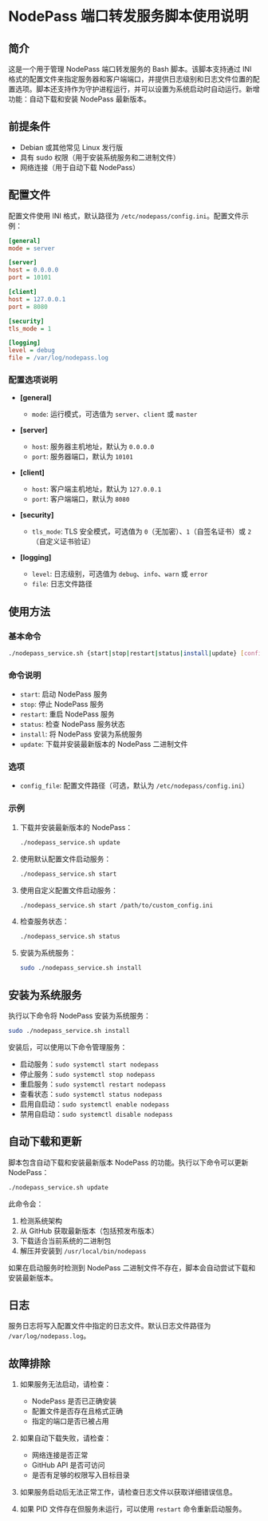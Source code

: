 # NodePass 端口转发服务脚本使用说明

## 简介

这是一个用于管理 NodePass 端口转发服务的 Bash 脚本。该脚本支持通过 INI 格式的配置文件来指定服务器和客户端端口，并提供日志级别和日志文件位置的配置选项。脚本还支持作为守护进程运行，并可以设置为系统启动时自动运行。新增功能：自动下载和安装 NodePass 最新版本。

## 前提条件

- Debian 或其他常见 Linux 发行版
- 具有 sudo 权限（用于安装系统服务和二进制文件）
- 网络连接（用于自动下载 NodePass）

## 配置文件

配置文件使用 INI 格式，默认路径为 `/etc/nodepass/config.ini`。配置文件示例：

```ini
[general]
mode = server

[server]
host = 0.0.0.0
port = 10101

[client]
host = 127.0.0.1
port = 8080

[security]
tls_mode = 1

[logging]
level = debug
file = /var/log/nodepass.log
```

### 配置选项说明

- **[general]**
  - `mode`: 运行模式，可选值为 `server`、`client` 或 `master`

- **[server]**
  - `host`: 服务器主机地址，默认为 `0.0.0.0`
  - `port`: 服务器端口，默认为 `10101`

- **[client]**
  - `host`: 客户端主机地址，默认为 `127.0.0.1`
  - `port`: 客户端端口，默认为 `8080`

- **[security]**
  - `tls_mode`: TLS 安全模式，可选值为 `0`（无加密）、`1`（自签名证书）或 `2`（自定义证书验证）

- **[logging]**
  - `level`: 日志级别，可选值为 `debug`、`info`、`warn` 或 `error`
  - `file`: 日志文件路径

## 使用方法

### 基本命令

```bash
./nodepass_service.sh {start|stop|restart|status|install|update} [config_file]
```

### 命令说明

- `start`: 启动 NodePass 服务
- `stop`: 停止 NodePass 服务
- `restart`: 重启 NodePass 服务
- `status`: 检查 NodePass 服务状态
- `install`: 将 NodePass 安装为系统服务
- `update`: 下载并安装最新版本的 NodePass 二进制文件

### 选项

- `config_file`: 配置文件路径（可选，默认为 `/etc/nodepass/config.ini`）

### 示例

1. 下载并安装最新版本的 NodePass：
   ```bash
   ./nodepass_service.sh update
   ```

2. 使用默认配置文件启动服务：
   ```bash
   ./nodepass_service.sh start
   ```

3. 使用自定义配置文件启动服务：
   ```bash
   ./nodepass_service.sh start /path/to/custom_config.ini
   ```

4. 检查服务状态：
   ```bash
   ./nodepass_service.sh status
   ```

5. 安装为系统服务：
   ```bash
   sudo ./nodepass_service.sh install
   ```

## 安装为系统服务

执行以下命令将 NodePass 安装为系统服务：

```bash
sudo ./nodepass_service.sh install
```

安装后，可以使用以下命令管理服务：

- 启动服务：`sudo systemctl start nodepass`
- 停止服务：`sudo systemctl stop nodepass`
- 重启服务：`sudo systemctl restart nodepass`
- 查看状态：`sudo systemctl status nodepass`
- 启用自启动：`sudo systemctl enable nodepass`
- 禁用自启动：`sudo systemctl disable nodepass`

## 自动下载和更新

脚本包含自动下载和安装最新版本 NodePass 的功能。执行以下命令可以更新 NodePass：

```bash
./nodepass_service.sh update
```

此命令会：
1. 检测系统架构
2. 从 GitHub 获取最新版本（包括预发布版本）
3. 下载适合当前系统的二进制包
4. 解压并安装到 `/usr/local/bin/nodepass`

如果在启动服务时检测到 NodePass 二进制文件不存在，脚本会自动尝试下载和安装最新版本。

## 日志

服务日志将写入配置文件中指定的日志文件。默认日志文件路径为 `/var/log/nodepass.log`。

## 故障排除

1. 如果服务无法启动，请检查：
   - NodePass 是否已正确安装
   - 配置文件是否存在且格式正确
   - 指定的端口是否已被占用

2. 如果自动下载失败，请检查：
   - 网络连接是否正常
   - GitHub API 是否可访问
   - 是否有足够的权限写入目标目录

3. 如果服务启动后无法正常工作，请检查日志文件以获取详细错误信息。

4. 如果 PID 文件存在但服务未运行，可以使用 `restart` 命令重新启动服务。
